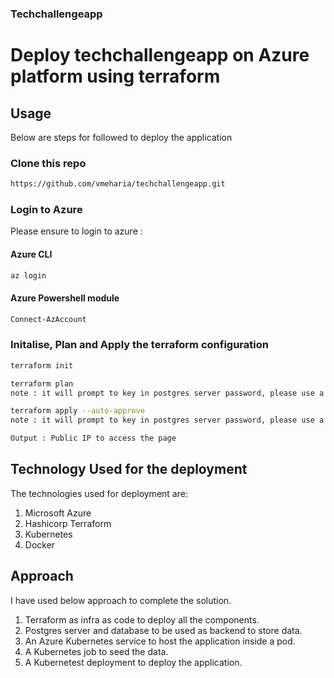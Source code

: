 ### Techchallengeapp
# Deploy techchallengeapp on Azure platform using terraform

## Usage

Below are steps for followed to deploy the application

### Clone this repo
```sh
https://github.com/vmeharia/techchallengeapp.git
```
### Login to Azure
Please ensure to login to azure :
#### Azure CLI
```sh
az login
```
#### Azure Powershell module
```sh
Connect-AzAccount
```
### Initalise, Plan and Apply the terraform configuration
```sh
terraform init

terraform plan
note : it will prompt to key in postgres server password, please use a complex 8 to 10 charater long password with atleast one special charcter

terraform apply --auto-approve
note : it will prompt to key in postgres server password, please use a complex 8 to 10 charater long password with atleast one special charcter

Output : Public IP to access the page
```
## Technology Used for the deployment
The technologies used for deployment are:
1) Microsoft Azure
2) Hashicorp Terraform
3) Kubernetes
4) Docker

## Approach
I have used below approach to complete the solution.
1) Terraform as infra as code to deploy all the components.
2) Postgres server and database to be used as backend to store data.
3) An Azure Kubernetes service to host the application inside a pod.
4) A Kubernetes job to seed the data.
5) A Kubernetest deployment to deploy the application.
